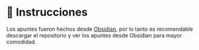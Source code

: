 # 🍁 Instrucciones

Los apuntes fueron hechos desde [Obsidian](https://obsidian.md), por lo tanto es recomendable descargar el repositorio y ver los apuntes desde Obsidian para mayor comodidad.
